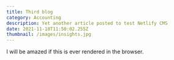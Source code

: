 ```yaml
---
title: Third blog
category: Accounting
description: Yet another article posted to test Netlify CMS
date: 2021-11-18T11:50:02.255Z
thumbnail: /images/insights.jpg
---
```


I will be amazed if this is ever rendered in the browser.